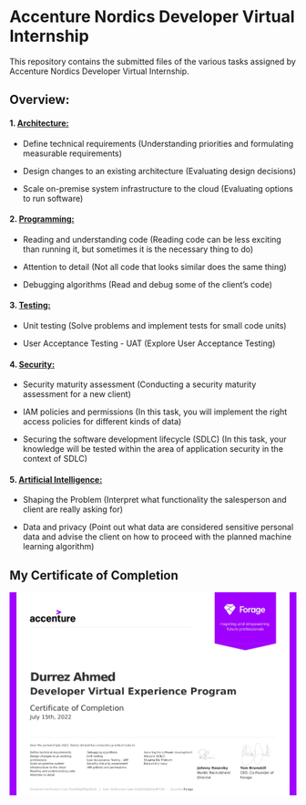 # Accenture Nordics Developer Virtual Internship

This repository contains the submitted files of the various tasks assigned by Accenture Nordics Developer Virtual Internship.

## Overview:

#### 1. <ins>Architecture:</ins>

- Define technical requirements (Understanding priorities and formulating measurable requirements)

- Design changes to an existing architecture (Evaluating design decisions)

- Scale on-premise system infrastructure to the cloud (Evaluating options to run software)

#### 2. <ins>Programming:</ins>

- Reading and understanding code (Reading code can be less exciting than running it, but sometimes it is the necessary thing to do)

- Attention to detail (Not all code that looks similar does the same thing)

- Debugging algorithms (Read and debug some of the client’s code)

#### 3. <ins>Testing:</ins>

- Unit testing (Solve problems and implement tests for small code units)

- User Acceptance Testing - UAT (Explore User Acceptance Testing)

#### 4. <ins>Security:</ins>

- Security maturity assessment (Conducting a security maturity assessment for a new client)

- IAM policies and permissions (In this task, you will implement the right access policies for different kinds of data)

- Securing the software development lifecycle (SDLC) (In this task, your knowledge will be tested within the area of application security in the context of SDLC)

#### 5. <ins>Artificial Intelligence:</ins>

- Shaping the Problem (Interpret what functionality the salesperson and client are really asking for)

- Data and privacy (Point out what data are considered sensitive personal data and advise the client on how to proceed with the planned machine learning algorithm)

## My Certificate of Completion

![Accenture Certificate of Completion](./certificate-of-completion/accenture-certificate-of-completion.jpg)
